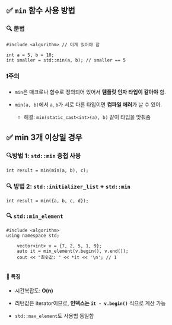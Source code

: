 ## ✅ `min` 함수 사용 방법

### 🔍 문법
```
#include <algorithm> // 이게 있어야 함

int a = 5, b = 10;
int smaller = std::min(a, b); // smaller == 5
```

### ❗주의

- `min`은 매크로나 함수로 정의되어 있어서 **템플릿 인자 타입이 같아야** 함.
    
- `min(a, b)`에서 `a`, `b`가 서로 다른 타입이면 **컴파일 에러**가 날 수 있어.
    
    - 해결: `min(static_cast<int>(a), b)` 같이 타입을 맞춰줌



## ✅ min 3개 이상일 경우

### 🔍방법 1: `std::min` 중첩 사용

```
int result = min(min(a, b), c);
```

### 🔍 방법 2: `std::initializer_list` + `std::min`

```
int result = min({a, b, c, d});
```

### 🔍 `std::min_element`

```
#include <algorithm>
using namespace std;

    vector<int> v = {7, 2, 5, 1, 9};
    auto it = min_element(v.begin(), v.end());
    cout << "최솟값: " << *it << '\n'; // 1


```

#### 📌 특징

- 시간복잡도: **O(n)**
    
- 리턴값은 iterator이므로, **인덱스는 `it - v.begin()`** 식으로 계산 가능
    
- `std::max_element`도 사용법 동일함